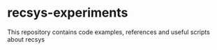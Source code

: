 # recsys-experiments

This repository contains code examples, references and useful scripts about recsys
